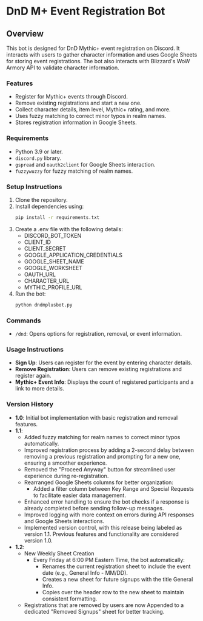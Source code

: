 # DnD M+ Event Registration Bot

## Overview
This bot is designed for DnD Mythic+ event registration on Discord. It interacts with users to gather character information and uses Google Sheets for storing event registrations. The bot also interacts with Blizzard's WoW Armory API to validate character information.

### Features
- Register for Mythic+ events through Discord.
- Remove existing registrations and start a new one.
- Collect character details, item level, Mythic+ rating, and more.
- Uses fuzzy matching to correct minor typos in realm names.
- Stores registration information in Google Sheets.

### Requirements
- Python 3.9 or later.
- `discord.py` library.
- `gspread` and `oauth2client` for Google Sheets interaction.
- `fuzzywuzzy` for fuzzy matching of realm names.

### Setup Instructions
1. Clone the repository.
2. Install dependencies using:
   ```bash
   pip install -r requirements.txt
   ```
3. Create a .env file with the following details:
   - DISCORD_BOT_TOKEN
   - CLIENT_ID
   - CLIENT_SECRET
   - GOOGLE_APPLICATION_CREDENTIALS
   - GOOGLE_SHEET_NAME
   - GOOGLE_WORKSHEET
   - OAUTH_URL
   - CHARACTER_URL
   - MYTHIC_PROFILE_URL
4. Run the bot:
   ```bash
   python dndmplusbot.py
   ```

### Commands
- `/dnd`: Opens options for registration, removal, or event information.

### Usage Instructions
- **Sign Up**: Users can register for the event by entering character details.
- **Remove Registration**: Users can remove existing registrations and register again.
- **Mythic+ Event Info**: Displays the count of registered participants and a link to more details.

### Version History
- **1.0**: Initial bot implementation with basic registration and removal features.
- **1.1**: 
  - Added fuzzy matching for realm names to correct minor typos automatically.
  - Improved registration process by adding a 2-second delay between removing a previous registration and prompting for a new one, ensuring a smoother experience.
  - Removed the "Proceed Anyway" button for streamlined user experience during re-registration.
  - Rearranged Google Sheets columns for better organization:
    - Added a filter column between Key Range and Special Requests to facilitate easier data management.
  - Enhanced error handling to ensure the bot checks if a response is already completed before sending follow-up messages.
  - Improved logging with more context on errors during API responses and Google Sheets interactions.
  - Implemented version control, with this release being labeled as version 1.1. Previous features and functionality are considered version 1.0.
- **1.2**: 
  - New Weekly Sheet Creation
	- Every Friday at 6:00 PM Eastern Time, the bot automatically:
		- Renames the current registration sheet to include the event date (e.g., General Info - MM/DD).
		- Creates a new sheet for future signups with the title General Info.
		- Copies over the header row to the new sheet to maintain consistent formatting.
  -	Registrations that are removed by users are now Appended to a dedicated "Removed Signups" sheet for better tracking.

	
